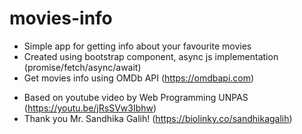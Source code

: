 # movies-info
- Simple app for getting info about your favourite movies
- Created using bootstrap component, async js implementation (promise/fetch/async/await)
- Get movies info using OMDb API (https://omdbapi.com)

* Based on youtube video by Web Programming UNPAS (https://youtu.be/jRsSVw3Ibhw)
* Thank you Mr. Sandhika Galih! (https://biolinky.co/sandhikagalih)
